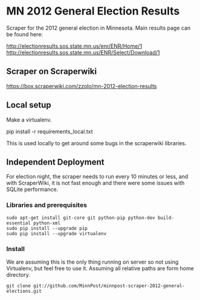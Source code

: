 # MN 2012 General Election Results

Scraper for the 2012 general election in Minnesota.  Main
results page can be found here:

http://electionresults.sos.state.mn.us/enr/ENR/Home/1
http://electionresults.sos.state.mn.us/ENR/Select/Download/1

## Scraper on Scraperwiki

https://box.scraperwiki.com/zzolo/mn-2012-election-results

## Local setup

Make a virtualenv.

  pip install -r requirements_local.txt 
  
This is used locally to get around some bugs in the scraperwiki 
libraries.

## Independent Deployment

For election night, the scraper needs to run every 10 minutes or less,
and with ScraperWiki, it is not fast enough and there were some issues
with SQLite performance.

### Libraries and prerequisites

    sudo apt-get install git-core git python-pip python-dev build-essential python-xml
    sudo pip install --upgrade pip 
    sudo pip install --upgrade virtualenv 

### Install

We are assuming this is the only thing running on server so not using Virtualenv, but
feel free to use it.  Assuming all relative paths are form home directory.

    git clone git://github.com/MinnPost/minnpost-scraper-2012-general-elections.git